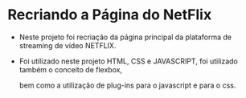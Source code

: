 # Recriando a Página do NetFlix​

* Neste projeto foi recriação da página principal da plataforma de streaming de vídeo NETFLIX.

* Foi utilizado neste projeto HTML, CSS e JAVASCRIPT, foi utilizado também o conceito de flexbox,

  bem como a utilização de plug-ins para o javascript e para o css.